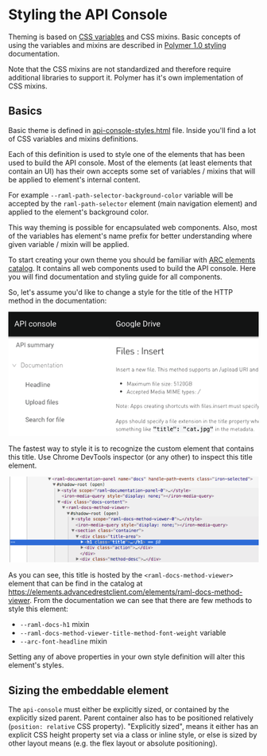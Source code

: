 # Styling the API Console

Theming is based on [CSS variables] and CSS mixins. Basic concepts of using the variables and mixins are described in [Polymer 1.0 styling] documentation.

Note that the CSS mixins are not standardized and therefore require additional libraries to support it. Polymer has it's own implementation of CSS mixins.

## Basics

Basic theme is defined in [api-console-styles.html](../api-console-styles.html) file. Inside you'll find a lot of CSS variables and mixins definitions.

Each of this definition is used to style one of the elements that has been used to build the API console. Most of the elements (at least elements that contain an UI) has their own accepts some set of variables / mixins that will be applied to element's internal content.

For example `--raml-path-selector-background-color` variable will be accepted by the `raml-path-selector` element (main navigation element) and applied to the element's background color.

This way theming is possible for encapsulated web components. Also, most of the variables has element's name prefix for better understanding where given variable / mixin will be applied.

To start creating your own theme you should be familiar with [ARC elements catalog](https://elements.advancedrestclient.com/). It contains all web components used to build the API console. Here you will find documentation and styling guide for all components.

So, let's assume you'd like to change a style for the title of the HTTP method in the documentation:

![Documentation > HTTP method > title](method-title.png "Title of the HTTP method")

The fastest way to style it is to recognize the custom element that contains this title. Use Chrome DevTools inspector (or any other) to inspect this title element.

![Source of: Documentation > HTTP method > title](method-title-source.png "Source code of the title of the HTTP method")

As you can see, this title is hosted by the `<raml-docs-method-viewer>` element that can be find in the catalog at https://elements.advancedrestclient.com/elements/raml-docs-method-viewer. From the documentation we can see that there are few methods to style this element:
- `--raml-docs-h1` mixin
- `--raml-docs-method-viewer-title-method-font-weight` variable
- `--arc-font-headline` mixin

Setting any of above properties in your own style definition will alter this element's styles.

## Sizing the embeddable element

The `api-console` must either be explicitly sized, or contained by the explicitly
sized parent. Parent container also has to be positioned relatively
(`position: relative` CSS property). "Explicitly sized", means it either has
an explicit CSS height property set via a class or inline style, or else is
sized by other layout means (e.g. the flex layout or absolute positioning).

[CSS variables]: https://developer.mozilla.org/en-US/docs/Web/CSS/Using_CSS_variables
[Polymer 1.0 styling]: https://www.polymer-project.org/1.0/docs/devguide/styling
